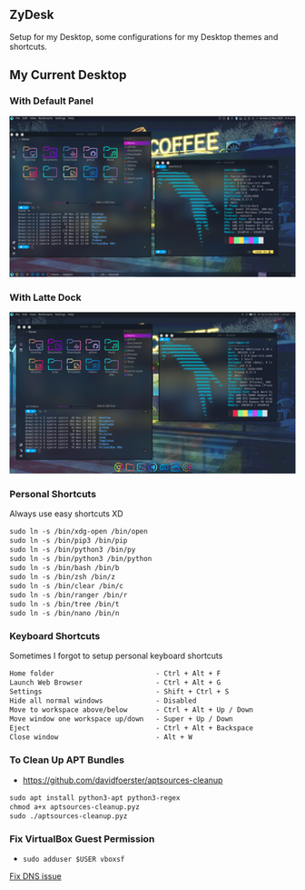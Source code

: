 ## ZyDesk
Setup for my Desktop, some configurations for my Desktop themes and shortcuts.  

## My Current Desktop

### With Default Panel
<p align="center">
  <img src="wallpaper/my-panel.png">
</p>

### With Latte Dock
<p align="center">
  <img src="wallpaper/my-latte.png">
</p>

### Personal Shortcuts
Always use easy shortcuts XD
```
sudo ln -s /bin/xdg-open /bin/open
sudo ln -s /bin/pip3 /bin/pip
sudo ln -s /bin/python3 /bin/py
sudo ln -s /bin/python3 /bin/python
sudo ln -s /bin/bash /bin/b
sudo ln -s /bin/zsh /bin/z
sudo ln -s /bin/clear /bin/c
sudo ln -s /bin/ranger /bin/r
sudo ln -s /bin/tree /bin/t
sudo ln -s /bin/nano /bin/n
```

### Keyboard Shortcuts
Sometimes I forgot to setup personal keyboard shortcuts
```
Home folder                         - Ctrl + Alt + F
Launch Web Browser                  - Ctrl + Alt + G
Settings                            - Shift + Ctrl + S
Hide all normal windows             - Disabled
Move to workspace above/below       - Ctrl + Alt + Up / Down
Move window one workspace up/down   - Super + Up / Down
Eject                               - Ctrl + Alt + Backspace
Close window                        - Alt + W
```

### To Clean Up APT Bundles
- https://github.com/davidfoerster/aptsources-cleanup
```
sudo apt install python3-apt python3-regex
chmod a+x aptsources-cleanup.pyz
sudo ./aptsources-cleanup.pyz
```

### Fix VirtualBox Guest Permission
- `sudo adduser $USER vboxsf`

[Fix DNS issue](https://askubuntu.com/questions/951057/ubuntu-dns-error-chrome-dns-probe-finished-nxdomain-firefox-similar)
